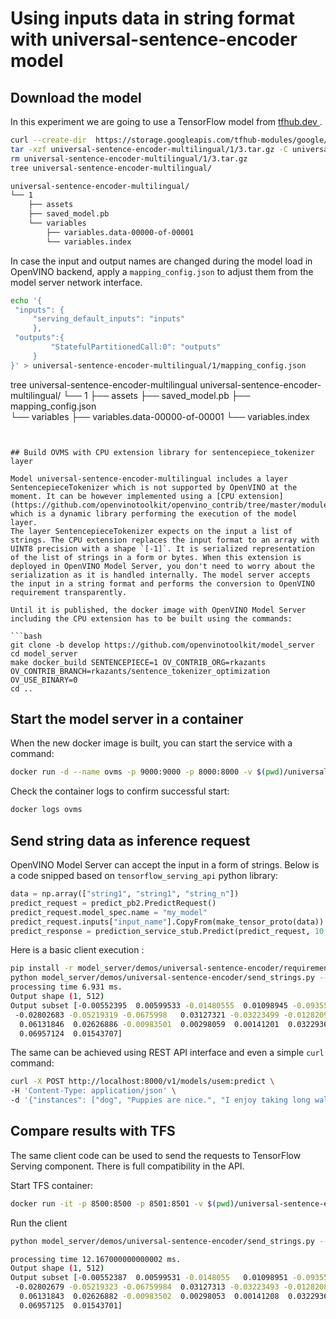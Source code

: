 # Using inputs data in string format with universal-sentence-encoder model


## Download the model

In this experiment we are going to use a TensorFlow model from [tfhub.dev ](https://tfhub.dev/google/universal-sentence-encoder-multilingual/3).

```bash
curl --create-dir  https://storage.googleapis.com/tfhub-modules/google/universal-sentence-encoder-multilingual/3.tar.gz -o universal-sentence-encoder-multilingual/1/3.tar.gz
tar -xzf universal-sentence-encoder-multilingual/1/3.tar.gz -C universal-sentence-encoder-multilingual/1/
rm universal-sentence-encoder-multilingual/1/3.tar.gz
tree universal-sentence-encoder-multilingual/

universal-sentence-encoder-multilingual/
└── 1
    ├── assets
    ├── saved_model.pb
    └── variables
        ├── variables.data-00000-of-00001
        └── variables.index

```

In case the input and output names are changed during the model load in OpenVINO backend, apply a `mapping_config.json` to adjust them from the model server network interface.
```bash
echo '{
 "inputs": {
     "serving_default_inputs": "inputs"
     },
 "outputs":{
         "StatefulPartitionedCall:0": "outputs"
     }
}' > universal-sentence-encoder-multilingual/1/mapping_config.json

```
tree universal-sentence-encoder-multilingual
universal-sentence-encoder-multilingual/
└── 1
    ├── assets
    ├── saved_model.pb
    ├── mapping_config.json    
    └── variables
        ├── variables.data-00000-of-00001
        └── variables.index
```


## Build OVMS with CPU extension library for sentencepiece_tokenizer layer

Model universal-sentence-encoder-multilingual includes a layer SentencepieceTokenizer which is not supported by OpenVINO at the moment. It can be however implemented using a [CPU extension](https://github.com/openvinotoolkit/openvino_contrib/tree/master/modules/custom_operations/user_ie_extensions/sentence_piece), which is a dynamic library performing the execution of the model layer.
The layer SentencepieceTokenizer expects on the input a list of strings. The CPU extension replaces the input format to an array with UINT8 precision with a shape `[-1]`. It is serialized representation of the list of strings in a form or bytes. When this extension is deployed in OpenVINO Model Server, you don't need to worry about the serialization as it is handled internally. The model server accepts the input in a string format and performs the conversion to OpenVINO requirement transparently.

Until it is published, the docker image with OpenVINO Model Server including the CPU extension has to be built using the commands:

```bash
git clone -b develop https://github.com/openvinotoolkit/model_server
cd model_server
make docker_build SENTENCEPIECE=1 OV_CONTRIB_ORG=rkazants OV_CONTRIB_BRANCH=rkazants/sentence_tokenizer_optimization OV_USE_BINARY=0
cd ..

```

## Start the model server in a container
When the new docker image is built, you can start the service with a command:
```bash
docker run -d --name ovms -p 9000:9000 -p 8000:8000 -v $(pwd)/universal-sentence-encoder-multilingual:/model openvino/model_server:latest --model_name usem --model_path /model --cpu_extension /ovms/lib/libuser_ov_extensions.so --plugin_config '{"NUM_STREAMS": 1}' --port 9000 --rest_port 8000
```

Check the container logs to confirm successful start:
```bash
docker logs ovms
```


## Send string data as inference request

OpenVINO Model Server can accept the input in a form of strings. Below is a code snipped based on `tensorflow_serving_api` python library:
```python
data = np.array(["string1", "string1", "string_n"])
predict_request = predict_pb2.PredictRequest()
predict_request.model_spec.name = "my_model"
predict_request.inputs["input_name"].CopyFrom(make_tensor_proto(data))
predict_response = prediction_service_stub.Predict(predict_request, 10.0)
```

Here is a basic client execution :
```bash
pip install -r model_server/demos/universal-sentence-encoder/requirements.txt
python model_server/demos/universal-sentence-encoder/send_strings.py --grpc_port 9000 --string "I enjoy taking long walks along the beach with my dog."
processing time 6.931 ms.
Output shape (1, 512)
Output subset [-0.00552395  0.00599533 -0.01480555  0.01098945 -0.09355522 -0.08445048
 -0.02802683 -0.05219319 -0.0675998   0.03127321 -0.03223499 -0.01282092
  0.06131846  0.02626886 -0.00983501  0.00298059  0.00141201  0.03229365
  0.06957124  0.01543707]

```

The same can be achieved using REST API interface and even a simple `curl` command:

```bash
curl -X POST http://localhost:8000/v1/models/usem:predict \
-H 'Content-Type: application/json' \
-d '{"instances": ["dog", "Puppies are nice.", "I enjoy taking long walks along the beach with my dog."]}'
```  


## Compare results with TFS

The same client code can be used to send the requests to TensorFlow Serving component. There is full compatibility in the API.

Start TFS container:
```bash
docker run -it -p 8500:8500 -p 8501:8501 -v $(pwd)/universal-sentence-encoder-multilingual:/models/usem -e MODEL_NAME=usem tensorflow/serving
```


Run the client
```bash
python model_server/demos/universal-sentence-encoder/send_strings.py --grpc_port 8500 --input_name inputs --output_name outputs --string "I enjoy taking long walks along the beach with my dog."

processing time 12.167000000000002 ms.
Output shape (1, 512)
Output subset [-0.00552387  0.00599531 -0.0148055   0.01098951 -0.09355522 -0.08445048
 -0.02802679 -0.05219323 -0.06759984  0.03127313 -0.03223493 -0.01282088
  0.06131843  0.02626882 -0.00983502  0.00298053  0.00141208  0.03229369
  0.06957125  0.01543701]

```

